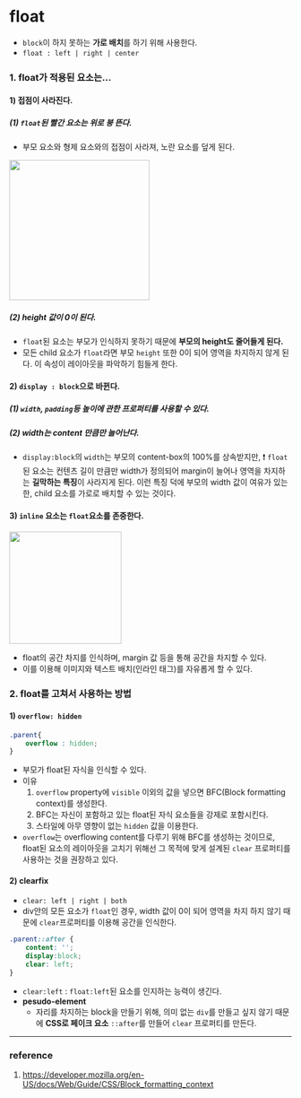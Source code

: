 # float

- `block`이 하지 못하는 **가로 배치**를 하기 위해 사용한다.
- `float : left | right | center`

### 1. float가 적용된 요소는...

#### 1) 접점이 사라진다.

##### (1) `float`된 빨간 요소는 위로 붕 뜬다.
- 부모 요소와 형제 요소와의 접점이 사라져, 노란 요소를 덮게 된다.
<img src="https://user-images.githubusercontent.com/76730867/144777785-79d07824-8980-470f-88a7-b1eaa9c8d8b7.PNG" width="250px">

##### (2) height 값이 0이 된다.
- `float`된 요소는 부모가 인식하지 못하기 때문에 **부모의 height도 줄어들게 된다.**
- 모든 child 요소가 `float`라면 부모 `height` 또한 0이 되어 영역을 차지하지 않게 된다. 이 속성이 레이아웃을 파악하기 힘들게 한다.

#### 2) `display : block`으로 바뀐다.

##### (1) `width`, `padding`등 높이에 관한 프로퍼티를 사용할 수 있다.
##### (2) width는 content 만큼만 늘어난다.
- `display:block`의 `width`는 부모의 content-box의 100%를 상속받지만, ❗ `float`된 요소는 컨텐츠 길이 만큼만 width가 정의되어 margin이 늘어나 영역을 차지하는 **길막하는 특징**이 사라지게 된다. 이런 특징 덕에 부모의 width 값이 여유가 있는 한, child 요소를 가로로 배치할 수 있는 것이다.


#### 3) `inline` 요소는 `float`요소를 존중한다.

<img src="https://user-images.githubusercontent.com/76730867/144802110-1d2df964-12af-4273-8d0c-67c60c310d12.png" width="200px">

- float의 공간 차지를 인식하며, margin 값 등을 통해 공간을 차지할 수 있다.
- 이를 이용해 이미지와 텍스트 배치(인라인 태그)를 자유롭게 할 수 있다.


### 2. float를 고쳐서 사용하는 방법

#### 1) `overflow: hidden`
```css
.parent{
    overflow : hidden;
}
```
- 부모가 float된 자식을 인식할 수 있다.
- 이유
  1) `overflow` property에 `visible` 이외의 값을 넣으면 BFC(Block formatting context)를 생성한다.
  2) BFC는 자신이 포함하고 있는 float된 자식 요소들을 강제로 포함시킨다.
  3) 스타일에 아무 영향이 없는 `hidden` 값을 이용한다.
- `overflow`는 overflowing content를 다루기 위해 BFC를 생성하는 것이므로, float된 요소의 레이아웃을 고치기 위해선 그 목적에 맞게 설계된 `clear` 프로퍼티를 사용하는 것을 권장하고 있다.

#### 2) clearfix
- `clear: left | right | both`
- div안의 모든 요소가 `float`인 경우, width 값이 0이 되어 영역을 차지 하지 않기 때문에 `clear`프로퍼티를 이용해 공간을 인식한다.
```css
.parent::after {
    content: '';
    display:block;
    clear: left;
}
```
- `clear:left` : `float:left`된 요소를 인지하는 능력이 생긴다.
- **pesudo-element**
  - 자리를 차지하는 block을 만들기 위해, 의미 없는 `div`를 만들고 싶지 않기 때문에 **CSS로 페이크 요소** `::after`를 만들어 `clear` 프로퍼티를 만든다.


---
### reference
1) https://developer.mozilla.org/en-US/docs/Web/Guide/CSS/Block_formatting_context